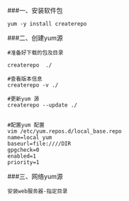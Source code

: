 ###一、安装软件包

    yum -y install createrepo
    
###二、创建yum源
  
    #准备好下载的包及目录
    
    createrepo  ./
    
    #查看版本信息
    createrepo -v ./
    
    #更新yum 源
    createrepo --update ./
    
    
    #配置yum 配置
    vim /etc/yum.repos.d/local_base.repo
    name=local yum 
    baseurl=file:////DIR
    gpgcheck=0
    enabled=1
    priority=1 
 
 ###三、网络yum源
   
    安装web服务器-指定目录
       